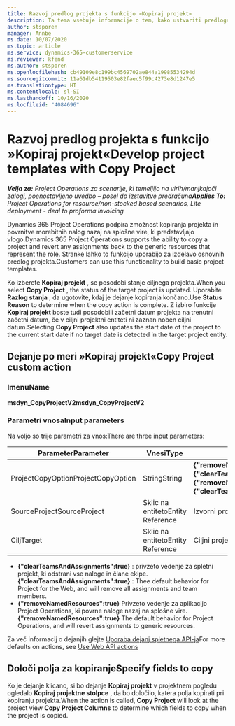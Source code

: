 ```yaml
---
title: Razvoj predlog projekta s funkcijo »Kopiraj projekt«
description: Ta tema vsebuje informacije o tem, kako ustvariti predloge projektov z uporabo dejanja po meri »Kopiraj projekt«.
author: stsporen
manager: Annbe
ms.date: 10/07/2020
ms.topic: article
ms.service: dynamics-365-customerservice
ms.reviewer: kfend
ms.author: stsporen
ms.openlocfilehash: cb49109e8c199bc4569702ae844a19985534294d
ms.sourcegitcommit: 11a61db54119503e82faec5f99c4273e8d1247e5
ms.translationtype: HT
ms.contentlocale: sl-SI
ms.lasthandoff: 10/16/2020
ms.locfileid: "4084696"
---
```

# <a name="develop-project-templates-with-copy-project"></a><span data-ttu-id="5f604-103">Razvoj predlog projekta s funkcijo »Kopiraj projekt«</span><span class="sxs-lookup"><span data-stu-id="5f604-103">Develop project templates with Copy Project</span></span>

<span data-ttu-id="5f604-104">_**Velja za:** Project Operations za scenarije, ki temeljijo na virih/manjkajoči zalogi, poenostavljeno uvedbo – posel do izstavitve predračuna_</span><span class="sxs-lookup"><span data-stu-id="5f604-104">_**Applies To:** Project Operations for resource/non-stocked based scenarios, Lite deployment - deal to proforma invoicing_</span></span>

<span data-ttu-id="5f604-105">Dynamics 365 Project Operations podpira zmožnost kopiranja projekta in povrnitve morebitnih nalog nazaj na splošne vire, ki predstavljajo vlogo.</span><span class="sxs-lookup"><span data-stu-id="5f604-105">Dynamics 365 Project Operations supports the ability to copy a project and revert any assignments back to the generic resources that represent the role.</span></span> <span data-ttu-id="5f604-106">Stranke lahko to funkcijo uporabijo za izdelavo osnovnih predlog projekta.</span><span class="sxs-lookup"><span data-stu-id="5f604-106">Customers can use this functionality to build basic project templates.</span></span>

<span data-ttu-id="5f604-107">Ko izberete **Kopiraj projekt** , se posodobi stanje ciljnega projekta.</span><span class="sxs-lookup"><span data-stu-id="5f604-107">When you select **Copy Project** , the status of the target project is updated.</span></span> <span data-ttu-id="5f604-108">Uporabite **Razlog stanja** , da ugotovite, kdaj je dejanje kopiranja končano.</span><span class="sxs-lookup"><span data-stu-id="5f604-108">Use **Status Reason** to determine when the copy action is complete.</span></span> <span data-ttu-id="5f604-109">Z izbiro funkcije **Kopiraj projekt** boste tudi posodobili začetni datum projekta na trenutni začetni datum, če v ciljni projektni entiteti ni zaznan noben ciljni datum.</span><span class="sxs-lookup"><span data-stu-id="5f604-109">Selecting **Copy Project** also updates the start date of the project to the current start date if no target date is detected in the target project entity.</span></span>

## <a name="copy-project-custom-action"></a><span data-ttu-id="5f604-110">Dejanje po meri »Kopiraj projekt«</span><span class="sxs-lookup"><span data-stu-id="5f604-110">Copy Project custom action</span></span> 

### <a name="name"></a><span data-ttu-id="5f604-111">Imenu</span><span class="sxs-lookup"><span data-stu-id="5f604-111">Name</span></span> 

<span data-ttu-id="5f604-112">**msdyn_CopyProjectV2**</span><span class="sxs-lookup"><span data-stu-id="5f604-112">**msdyn_CopyProjectV2**</span></span>

### <a name="input-parameters"></a><span data-ttu-id="5f604-113">Parametri vnosa</span><span class="sxs-lookup"><span data-stu-id="5f604-113">Input parameters</span></span>
<span data-ttu-id="5f604-114">Na voljo so trije parametri za vnos:</span><span class="sxs-lookup"><span data-stu-id="5f604-114">There are three input parameters:</span></span>

| <span data-ttu-id="5f604-115">Parameter</span><span class="sxs-lookup"><span data-stu-id="5f604-115">Parameter</span></span>          | <span data-ttu-id="5f604-116">Vnesi</span><span class="sxs-lookup"><span data-stu-id="5f604-116">Type</span></span>   | <span data-ttu-id="5f604-117">Vrednosti</span><span class="sxs-lookup"><span data-stu-id="5f604-117">Values</span></span>                                                   | 
|--------------------|--------|----------------------------------------------------------|
| <span data-ttu-id="5f604-118">ProjectCopyOption</span><span class="sxs-lookup"><span data-stu-id="5f604-118">ProjectCopyOption</span></span>  | <span data-ttu-id="5f604-119">String</span><span class="sxs-lookup"><span data-stu-id="5f604-119">String</span></span> | <span data-ttu-id="5f604-120">**{"removeNamedResources":true}** ali **{"clearTeamsAndAssignments":true}**</span><span class="sxs-lookup"><span data-stu-id="5f604-120">**{"removeNamedResources":true}** or **{"clearTeamsAndAssignments":true}**</span></span> |
| <span data-ttu-id="5f604-121">SourceProject</span><span class="sxs-lookup"><span data-stu-id="5f604-121">SourceProject</span></span>      | <span data-ttu-id="5f604-122">Sklic na entiteto</span><span class="sxs-lookup"><span data-stu-id="5f604-122">Entity Reference</span></span> | <span data-ttu-id="5f604-123">Izvorni projekt</span><span class="sxs-lookup"><span data-stu-id="5f604-123">Source Project</span></span> |
| <span data-ttu-id="5f604-124">Cilj</span><span class="sxs-lookup"><span data-stu-id="5f604-124">Target</span></span>             | <span data-ttu-id="5f604-125">Sklic na entiteto</span><span class="sxs-lookup"><span data-stu-id="5f604-125">Entity Reference</span></span> | <span data-ttu-id="5f604-126">Ciljni projekt</span><span class="sxs-lookup"><span data-stu-id="5f604-126">Target Project</span></span> |


- <span data-ttu-id="5f604-127">**{"clearTeamsAndAssignments":true}** : privzeto vedenje za spletni projekt, ki odstrani vse naloge in člane ekipe.</span><span class="sxs-lookup"><span data-stu-id="5f604-127">**{"clearTeamsAndAssignments":true}** : Thee default behavior for Project for the Web, and will remove all assignments and team members.</span></span>
- <span data-ttu-id="5f604-128">**{"removeNamedResources":true}** Privzeto vedenje za aplikacijo Project Operations, ki povrne naloge nazaj na splošne vire.</span><span class="sxs-lookup"><span data-stu-id="5f604-128">**{"removeNamedResources":true}** The default behavior for Project Operations, and will revert assignments to generic resources.</span></span>

<span data-ttu-id="5f604-129">Za več informacij o dejanjih glejte [Uporaba dejanj spletnega API-ja](https://docs.microsoft.com/powerapps/developer/common-data-service/webapi/use-web-api-actions)</span><span class="sxs-lookup"><span data-stu-id="5f604-129">For more defaults on actions, see [Use Web API actions](https://docs.microsoft.com/powerapps/developer/common-data-service/webapi/use-web-api-actions)</span></span>

## <a name="specify-fields-to-copy"></a><span data-ttu-id="5f604-130">Določi polja za kopiranje</span><span class="sxs-lookup"><span data-stu-id="5f604-130">Specify fields to copy</span></span> 
<span data-ttu-id="5f604-131">Ko je dejanje klicano, si bo dejanje **Kopiraj projekt** v projektnem pogledu ogledalo **Kopiraj projektne stolpce** , da bo določilo, katera polja kopirati pri kopiranju projekta.</span><span class="sxs-lookup"><span data-stu-id="5f604-131">When the action is called, **Copy Project** will look at the project view **Copy Project Columns** to determine which fields to copy when the project is copied.</span></span>
